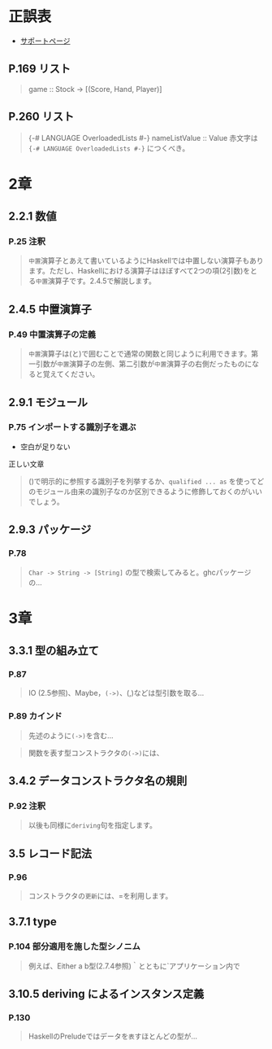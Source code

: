 # 正誤表

- [サポートページ](http://gihyo.jp/book/2017/978-4-7741-9237-6/support)

## P.169 リスト

> game :: Stock -> [(Score, Hand, Player)]

## P.260 リスト

> {-# LANGUAGE OverloadedLists #-}
> nameListValue :: Value
赤文字は `{-# LANGUAGE OverloadedLists #-}` につくべき。

# 2章
## 2.2.1 数値
### P.25 注釈

> `中置`演算子とあえて書いているようにHaskellでは中置しない演算子もあります。ただし、Haskellにおける演算子はほぼすべて2つの項(2引数)をとる`中置`演算子です。2.4.5で解説します。

## 2.4.5 中置演算子
### P.49 中置演算子の定義

> `中置`演算子は(と)で囲むことで通常の関数と同じように利用できます。第一引数が`中置`演算子の左側、第二引数が`中置`演算子の右側だったものになると覚えてください。

## 2.9.1 モジュール
### P.75 インポートする識別子を選ぶ
- 空白が足りない

正しい文章
> ()で明示的に参照する識別子を列挙するか、`qualified ... as` を使ってどのモジュール由来の識別子なのか区別できるように修飾しておくのがいいでしょう。

## 2.9.3 パッケージ
### P.78

> `Char -> String -> [String]` の型で検索してみると。ghcパッケージの...

# 3章
## 3.3.1 型の組み立て
### P.87

> IO (2.5参照)、Maybe，`(->)`、(,)などは型引数を取る...

### P.89 カインド
> 先述のように`(->)`を含む...

> 関数を表す型コンストラクタの`(->)`には、

## 3.4.2 データコンストラクタ名の規則
### P.92 注釈

> 以後も同様に`deriving`句を指定します。

## 3.5 レコード記法
### P.96

> コンストラクタの`更新`には、=を利用します。

## 3.7.1 type
### P.104 部分適用を施した型シノニム

> 例えば、Either a b型(2.7.4参照)｀とともに`アプリケーション内で

## 3.10.5 deriving によるインスタンス定義
### P.130

> HaskellのPreludeではデータを`表`すほとんどの型が...